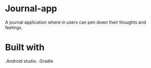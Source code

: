 # Journal-app
A journal application where in users can pen down their thoughts and feelings. 

# Built with
.Android studio.
.Gradle 
